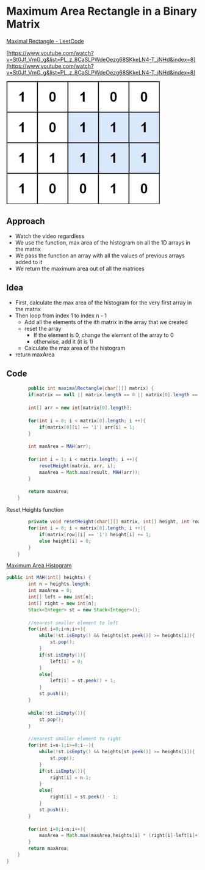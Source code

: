 # Maximum Area Rectangle in a Binary Matrix

[Maximal Rectangle - LeetCode](https://leetcode.com/problems/maximal-rectangle/)

[https://www.youtube.com/watch?v=St0Jf_VmG_g&list=PL_z_8CaSLPWdeOezg68SKkeLN4-T_jNHd&index=8](https://www.youtube.com/watch?v=St0Jf_VmG_g&list=PL_z_8CaSLPWdeOezg68SKkeLN4-T_jNHd&index=8)

![Untitled](Maximum%20Area%20Rectangle%20in%20a%20Binary%20Matrix%20cfab50a2bfb848a99855ff5c6c53b617/Untitled.png)

## Approach

- Watch the video regardless
- We use the function, max area of the histogram on all the 1D arrays in the matrix
- We pass the function an array with all the values of previous arrays added to it
- We return the maximum area out of all the matrices

## Idea

- First, calculate the max area of the histogram for the very first array in the matrix
- Then loop from index 1 to index n - 1
    - Add all the elements of the ith matrix in the array that we created
    - reset the array
        - If the element is 0, change the element of the array to 0
        - otherwise, add it (it is 1)
    - Calculate the max area of the histogram
- return maxArea

## Code

```java
		public int maximalRectangle(char[][] matrix) {
        if(matrix == null || matrix.length == 0 || matrix[0].length == 0) return 0;

        int[] arr = new int[matrix[0].length];
        
        for(int i = 0; i < matrix[0].length; i ++){
            if(matrix[0][i] == '1') arr[i] = 1;
        }
        
        int maxArea = MAH(arr);
        
        for(int i = 1; i < matrix.length; i ++){
            resetHeight(matrix, arr, i);
            maxArea = Math.max(result, MAH(arr));
        }

        return maxArea;
    }
```

Reset Heights function 

```java
		private void resetHeight(char[][] matrix, int[] height, int row){
        for(int i = 0; i < matrix[0].length; i ++){
            if(matrix[row][i] == '1') height[i] += 1;
            else height[i] = 0;
        }
    }
```

[Maximum Area Histogram](Maximum%20Area%20Histogram%201799596e93c94165a65cbe07dd4fa207.md)

```java
public int MAH(int[] heights) {
        int n = heights.length;
        int maxArea = 0;
        int[] left = new int[n];
        int[] right = new int[n];
        Stack<Integer> st = new Stack<Integer>();
        
        //nearest smaller element to left
        for(int i=0;i<n;i++){
            while(!st.isEmpty() && heights[st.peek()] >= heights[i]){
                st.pop();
            }
            if(st.isEmpty()){
                left[i] = 0;
            }
            else{
                left[i] = st.peek() + 1;
            }
            st.push(i);
        }
        
        while(!st.isEmpty()){
            st.pop();
        }
        
        //nearest smaller element to right
        for(int i=n-1;i>=0;i--){
            while(!st.isEmpty() && heights[st.peek()] >= heights[i]){
                st.pop();
            }
            if(st.isEmpty()){
                right[i] = n-1;
            }
            else{
                right[i] = st.peek() - 1;
            }
            st.push(i);
        }
        
        for(int i=0;i<n;i++){
            maxArea = Math.max(maxArea,heights[i] * (right[i]-left[i]+1));
        }
        return maxArea;
    }
}
```